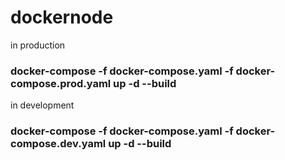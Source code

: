 # dockernode
in production 
### docker-compose -f docker-compose.yaml -f docker-compose.prod.yaml up -d --build


in development 
### docker-compose -f docker-compose.yaml -f docker-compose.dev.yaml up -d --build

